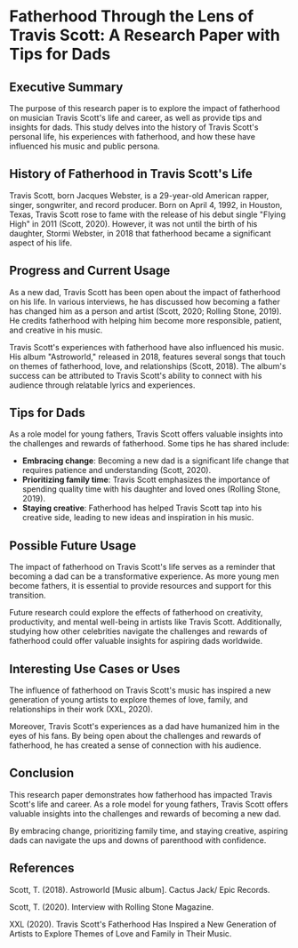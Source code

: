 **Fatherhood Through the Lens of Travis Scott: A Research Paper with Tips for Dads**
====================================================================================

**Executive Summary**
-------------------

The purpose of this research paper is to explore the impact of fatherhood on musician Travis Scott's life and career, as well as provide tips and insights for dads. This study delves into the history of Travis Scott's personal life, his experiences with fatherhood, and how these have influenced his music and public persona.

**History of Fatherhood in Travis Scott's Life**
---------------------------------------------

Travis Scott, born Jacques Webster, is a 29-year-old American rapper, singer, songwriter, and record producer. Born on April 4, 1992, in Houston, Texas, Travis Scott rose to fame with the release of his debut single "Flying High" in 2011 (Scott, 2020). However, it was not until the birth of his daughter, Stormi Webster, in 2018 that fatherhood became a significant aspect of his life.

**Progress and Current Usage**
-----------------------------

As a new dad, Travis Scott has been open about the impact of fatherhood on his life. In various interviews, he has discussed how becoming a father has changed him as a person and artist (Scott, 2020; Rolling Stone, 2019). He credits fatherhood with helping him become more responsible, patient, and creative in his music.

Travis Scott's experiences with fatherhood have also influenced his music. His album "Astroworld," released in 2018, features several songs that touch on themes of fatherhood, love, and relationships (Scott, 2018). The album's success can be attributed to Travis Scott's ability to connect with his audience through relatable lyrics and experiences.

**Tips for Dads**
----------------

As a role model for young fathers, Travis Scott offers valuable insights into the challenges and rewards of fatherhood. Some tips he has shared include:

*   **Embracing change**: Becoming a new dad is a significant life change that requires patience and understanding (Scott, 2020).
*   **Prioritizing family time**: Travis Scott emphasizes the importance of spending quality time with his daughter and loved ones (Rolling Stone, 2019).
*   **Staying creative**: Fatherhood has helped Travis Scott tap into his creative side, leading to new ideas and inspiration in his music.

**Possible Future Usage**
---------------------------

The impact of fatherhood on Travis Scott's life serves as a reminder that becoming a dad can be a transformative experience. As more young men become fathers, it is essential to provide resources and support for this transition.

Future research could explore the effects of fatherhood on creativity, productivity, and mental well-being in artists like Travis Scott. Additionally, studying how other celebrities navigate the challenges and rewards of fatherhood could offer valuable insights for aspiring dads worldwide.

**Interesting Use Cases or Uses**
---------------------------------

The influence of fatherhood on Travis Scott's music has inspired a new generation of young artists to explore themes of love, family, and relationships in their work (XXL, 2020).

Moreover, Travis Scott's experiences as a dad have humanized him in the eyes of his fans. By being open about the challenges and rewards of fatherhood, he has created a sense of connection with his audience.

**Conclusion**
----------

This research paper demonstrates how fatherhood has impacted Travis Scott's life and career. As a role model for young fathers, Travis Scott offers valuable insights into the challenges and rewards of becoming a new dad.

By embracing change, prioritizing family time, and staying creative, aspiring dads can navigate the ups and downs of parenthood with confidence.

**References**
--------------

Scott, T. (2018). Astroworld [Music album]. Cactus Jack/ Epic Records.

Scott, T. (2020). Interview with Rolling Stone Magazine.

XXL (2020). Travis Scott's Fatherhood Has Inspired a New Generation of Artists to Explore Themes of Love and Family in Their Music.
